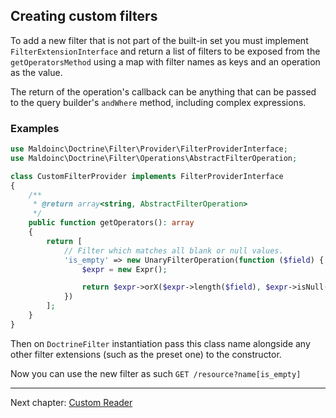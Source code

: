 ## Creating custom filters

To add a new filter that is not part of the built-in set you must implement `FilterExtensionInterface` and
return a list of filters to be exposed from the `getOperatorsMethod` using a map with filter names
as keys and an operation as the value.

The return of the operation's callback can be anything that can be passed to the query builder's `andWhere` method,
including complex expressions.

### Examples

```php
use Maldoinc\Doctrine\Filter\Provider\FilterProviderInterface;
use Maldoinc\Doctrine\Filter\Operations\AbstractFilterOperation;

class CustomFilterProvider implements FilterProviderInterface
{
    /**
     * @return array<string, AbstractFilterOperation> 
     */
    public function getOperators(): array
    {
        return [
            // Filter which matches all blank or null values. 
            'is_empty' => new UnaryFilterOperation(function ($field) {
                $expr = new Expr();

                return $expr->orX($expr->length($field), $expr->isNull($field));
            })
        ];
    }
}
```

Then on `DoctrineFilter` instantiation pass this class name alongside
any other filter extensions (such as the preset one) to the constructor.

Now you can use the new filter as such `GET /resource?name[is_empty]`

---
Next chapter: [Custom Reader](custom-reader.md)
